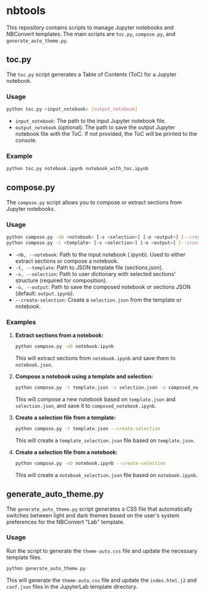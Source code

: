# nbtools

This repository contains scripts to manage Jupyter notebooks and NBConvert templates. The main scripts are `toc.py`, `compose.py`, and `generate_auto_theme.py`.

## toc.py

The `toc.py` script generates a Table of Contents (ToC) for a Jupyter notebook.

### Usage

```sh
python toc.py <input_notebook> [output_notebook]
```

- `input_notebook`: The path to the input Jupyter notebook file.
- `output_notebook` (optional): The path to save the output Jupyter notebook file with the ToC. If not provided, the ToC will be printed to the console.

### Example

```sh
python toc.py notebook.ipynb notebook_with_toc.ipynb
```

## compose.py

The `compose.py` script allows you to compose or extract sections from Jupyter notebooks.

### Usage

```sh
python compose.py -nb <notebook> [-s <selection>] [-o <output>] [--create-selection]
python compose.py -t <template> [-s <selection>] [-o <output>] [--create-selection]
```

- `-nb, --notebook`: Path to the input notebook (.ipynb). Used to either extract sections or compose a notebook.
- `-t, --template`: Path to JSON template file (sections.json).
- `-s, --selection`: Path to user dictionary with selected sections' structure (required for composition).
- `-o, --output`: Path to save the composed notebook or sections JSON (default: `output.ipynb`).
- `--create-selection`: Create a `selection.json` from the template or notebook.

### Examples

1. **Extract sections from a notebook:**

    ```sh
    python compose.py -nb notebook.ipynb
    ```

    This will extract sections from `notebook.ipynb` and save them to `notebook.json`.

2. **Compose a notebook using a template and selection:**

    ```sh
    python compose.py -t template.json -s selection.json -o composed_notebook.ipynb
    ```

    This will compose a new notebook based on `template.json` and `selection.json`, and save it to `composed_notebook.ipynb`.

3. **Create a selection file from a template:**

    ```sh
    python compose.py -t template.json --create-selection
    ```

    This will create a `template_selection.json` file based on `template.json`.

4. **Create a selection file from a notebook:**

    ```sh
    python compose.py -nb notebook.ipynb --create-selection
    ```

    This will create a `notebook_selection.json` file based on `notebook.ipynb`.

## generate_auto_theme.py

The `generate_auto_theme.py` script generates a CSS file that automatically switches between light and dark themes based on the user's system preferences for the NBConvert "Lab" template.

### Usage

Run the script to generate the `theme-auto.css` file and update the necessary template files.

```sh
python generate_auto_theme.py
```

This will generate the `theme-auto.css` file and update the `index.html.j2` and `conf.json` files in the JupyterLab template directory.

